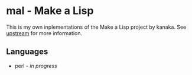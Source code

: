 # mal - Make a Lisp

This is my own inplementations of the Make a Lisp project by kanaka. See [upstream](https://github.com/kanaka/mal) for more information.

## Languages
* perl *- in progress*
